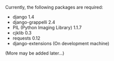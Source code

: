 Currently, the following packages are required:

* django 1.4
* django-grappelli 2.4
* PIL (Python Imaging Library) 1.1.7
* cjklib 0.3
* requests 0.12
* django-extensions (On development machine)

(More may be added later...)

